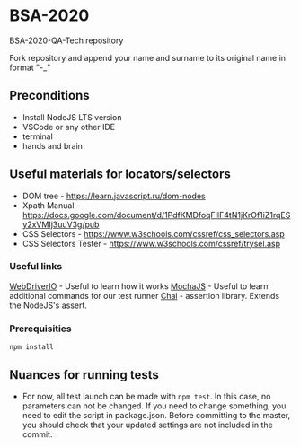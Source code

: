 # BSA-2020
BSA-2020-QA-Tech repository

Fork repository and append your name and surname to its original name in format "<originalName>-<surname>_<name>"

## Preconditions
- Install NodeJS LTS version
- VSCode or any other IDE
- terminal
- hands and brain

## Useful materials for locators/selectors
- DOM tree - https://learn.javascript.ru/dom-nodes
- Xpath Manual - https://docs.google.com/document/d/1PdfKMDfoqFIlF4tN1jKrOf1iZ1rqESy2xVMIj3uuV3g/pub
- CSS Selectors - https://www.w3schools.com/cssref/css_selectors.asp
- CSS Selectors Tester - https://www.w3schools.com/cssref/trysel.asp

### Useful links

[WebDriverIO](https://webdriver.io/docs/api.html) - Useful to learn how it works
[MochaJS](https://mochajs.org/#command-line-usage) - Useful to learn additional commands for our test runner
[Chai](https://www.chaijs.com/) - assertion library. Extends the NodeJS's assert.

### Prerequisities
```
npm install

```

## Nuances for running tests
* For now, all test launch can be made with `npm test`. In this case, no parameters can not be changed. If you need to change something, you need to edit the script in package.json. Before committing to the master, you should check that your updated settings are not included in the commit. 